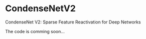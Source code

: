 # CondenseNetV2
CondenseNet V2: Sparse Feature Reactivation for Deep Networks

The code is comming soon...
